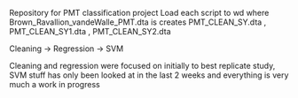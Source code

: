 Repository for PMT classification project
Load each script to wd where Brown_Ravallion_vandeWalle_PMT.dta is
creates PMT_CLEAN_SY.dta , PMT_CLEAN_SY1.dta , PMT_CLEAN_SY2.dta

Cleaning -> Regression -> SVM 

Cleaning and regression were focused on initially to best replicate study, SVM stuff has only been looked at in the last 2 weeks and everything is very much a work in progress
